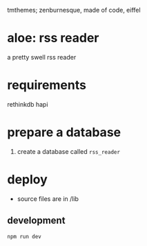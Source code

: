 tmthemes; zenburnesque, made of code, eiffel

# aloe: rss reader

a pretty swell rss reader

# requirements

rethinkdb
hapi

# prepare a database

1. create a database called `rss_reader`

# deploy

- source files are in /lib

## development

```
npm run dev
```
